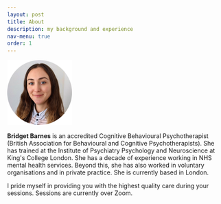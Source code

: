 ```yaml
---
layout: post
title: About
description: my background and experience
nav-menu: true
order: 1
---
```


<img src="assets/images/avatar.png" width="30%"  alt="Photo of Bridget"/>

<b>Bridget Barnes</b> is an accredited Cognitive Behavioural Psychotherapist (British Association for Behavioural and Cognitive Psychotherapists). She has trained at the Institute of Psychiatry Psychology and Neuroscience at King's College London. She has a decade of experience working in NHS mental health services. Beyond this, she has also worked in voluntary organisations and in private practice. She is currently based in London.

I pride myself in providing you with the highest quality care during your sessions. Sessions are currently over Zoom.

